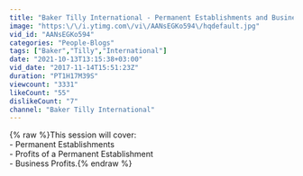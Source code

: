 ```yaml
---
title: "Baker Tilly International - Permanent Establishments and Business Profits"
image: "https:\/\/i.ytimg.com\/vi\/AANsEGKo594\/hqdefault.jpg"
vid_id: "AANsEGKo594"
categories: "People-Blogs"
tags: ["Baker","Tilly","International"]
date: "2021-10-13T13:15:38+03:00"
vid_date: "2017-11-14T15:51:23Z"
duration: "PT1H17M39S"
viewcount: "3331"
likeCount: "55"
dislikeCount: "7"
channel: "Baker Tilly International"
---
```

{% raw %}This session will cover:<br />- Permanent Establishments<br />- Profits of a Permanent Establishment<br />- Business Profits.{% endraw %}
